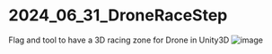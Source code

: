 # 2024_06_31_DroneRaceStep
Flag and tool to have a 3D racing zone for Drone in Unity3D
![image](https://github.com/EloiStree/2024_06_31_DroneRaceStep/assets/20149493/31fc7710-1520-46ae-a809-9ea25ffaa6cd)
